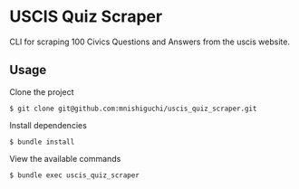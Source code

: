 # USCIS Quiz Scraper

CLI for scraping 100 Civics Questions and Answers from the uscis website.

## Usage

Clone the project

```
$ git clone git@github.com:mnishiguchi/uscis_quiz_scraper.git
```

Install dependencies

```
$ bundle install
```

View the available commands

```
$ bundle exec uscis_quiz_scraper
```

